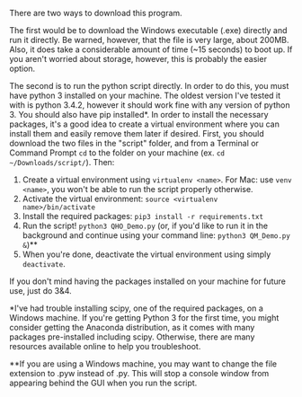 There are two ways to download this program.

The first would be to download the Windows executable (.exe) directly and run it directly.  Be warned, however, that the file is very large, about 200MB.  Also, it does take a considerable amount of time (~15 seconds) to boot up.  If you aren't worried about storage, however, this is probably the easier option.

The second is to run the python script directly.  In order to do this, you must have python 3 installed on your machine.  The oldest version I've tested it with is python 3.4.2, however it should work fine with any version of python 3. You should also have pip installed\*.  In order to install the necessary packages, it's a good idea to create a virtual environment where you can install them and easily remove them later if desired.  First, you should download the two files in the "script" folder, and from a Terminal or Command Prompt ```cd``` to the folder on your machine (ex. ```cd ~/Downloads/script/```).  Then:

1. Create a virtual environment using ```virtualenv <name>```.  For Mac: use ```venv <name>```, you won't be able to run the script properly otherwise.
2.  Activate the virtual environment: ```source <virtualenv name>/bin/activate```
3.  Install the required packages: ```pip3 install -r requirements.txt```
4.  Run the script! ```python3 QHO_Demo.py``` (or, if you'd like to run it in the background and continue using your command line: ```python3 QM_Demo.py &```)\*\*
5.  When you're done, deactivate the virtual environment using simply ```deactivate```.

If you don't mind having the packages installed on your machine for future use, just do 3&4.

*I've had trouble installing scipy, one of the required packages, on a Windows machine.  If you're getting Python 3 for the first time, you might consider getting the Anaconda distribution, as it comes with many packages pre-installed including scipy.  Otherwise, there are many resources available online to help you troubleshoot.

*\*If you are using a Windows machine, you may want to change the file extension to .pyw instead of .py.  This will stop a console window from appearing behind the GUI when you run the script.
